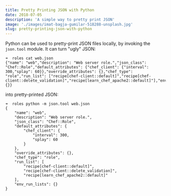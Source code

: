 ```yaml
---
title: Pretty Printing JSON with Python
date: 2018-07-05
description: 'A simple way to pretty print JSON'
image: './images/imat-bagja-gumilar-518288-unsplash.jpg'
slug: pretty-printing-json-with-python
---
```


Python can be used to pretty-print JSON files locally, by invoking the `json.tool` module. It can turn "ugly" JSON:

```shell
➜  roles cat web.json
{"name": "web","description": "Web server role.","json_class": "Chef::Role","default_attributes": {"chef_client": {"interval": 300,"splay": 60}},"override_attributes": {},"chef_type": "role","run_list": ["recipe[chef-client::default]","recipe[chef-client::delete_validation]","recipe[learn_chef_apache2::default]"],"env_run_lists": {}}
```

into pretty-printed JSON:

```shell
➜  roles python -m json.tool web.json
{
    "name": "web",
    "description": "Web server role.",
    "json_class": "Chef::Role",
    "default_attributes": {
        "chef_client": {
            "interval": 300,
            "splay": 60
        }
    },
    "override_attributes": {},
    "chef_type": "role",
    "run_list": [
        "recipe[chef-client::default]",
        "recipe[chef-client::delete_validation]",
        "recipe[learn_chef_apache2::default]"
    ],
    "env_run_lists": {}
}
```
